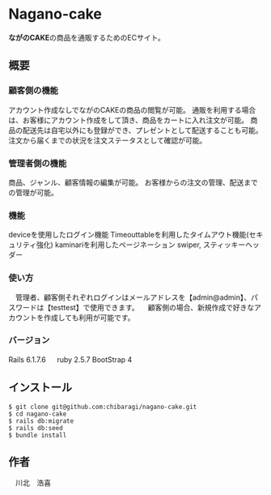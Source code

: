 # Nagano-cake
**ながのCAKE**の商品を通販するためのECサイト。

## 概要
### 顧客側の機能

アカウント作成なしでながのCAKEの商品の閲覧が可能。
通販を利用する場合は、お客様にアカウント作成をして頂き、商品をカートに入れ注文が可能。
商品の配送先は自宅以外にも登録ができ、プレゼントとして配送することも可能。
注文から届くまでの状況を注文ステータスとして確認が可能。
### 管理者側の機能

商品、ジャンル、顧客情報の編集が可能。
お客様からの注文の管理、配送までの管理が可能。

### 機能
deviceを使用したログイン機能
Timeouttableを利用したタイムアウト機能(セキュリティ強化)
kaminariを利用したページネーション
swiper, スティッキーヘッダー

### 使い方
　管理者、顧客側それぞれログインはメールアドレスを【admin@admin】、パスワードは【testtest】で使用できます。 　顧客側の場合、新規作成で好きなアカウントを作成しても利用が可能です。

### バージョン
Rails 6.1.7.6 　
ruby 2.5.7
BootStrap 4 
  

## インストール
```terminal
$ git clone git@github.com:chibaragi/nagano-cake.git
$ cd nagano-cake
$ rails db:migrate
$ rails db:seed
$ bundle install
```
## 作者
　川北　浩喜

